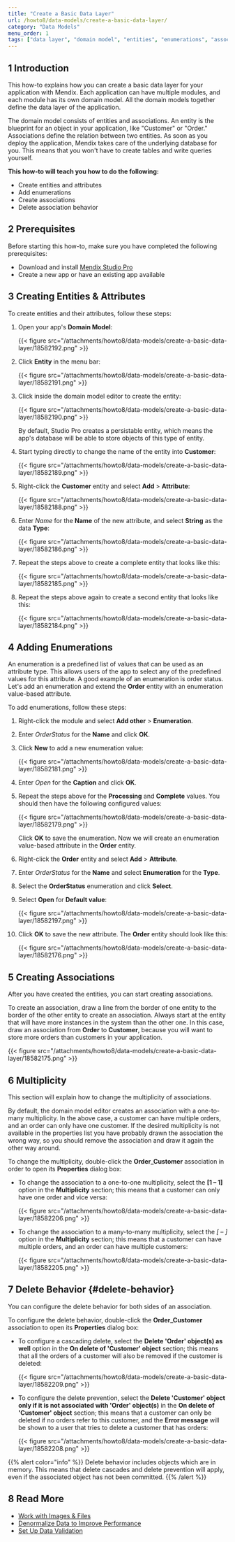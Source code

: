 ```yaml
---
title: "Create a Basic Data Layer"
url: /howto8/data-models/create-a-basic-data-layer/
category: "Data Models"
menu_order: 1
tags: ["data layer", "domain model", "entities", "enumerations", "associations"]
---
```


## 1 Introduction

This how-to explains how you can create a basic data layer for your application with Mendix. Each application can have multiple modules, and each module has its own domain model. All the domain models together define the data layer of the application. 

The domain model consists of entities and associations. An entity is the blueprint for an object in your application, like "Customer" or "Order." Associations define the relation between two entities. As soon as you deploy the application, Mendix takes care of the underlying database for you. This means that you won't have to create tables and write queries yourself.

**This how-to will teach you how to do the following:**

* Create entities and attributes
* Add enumerations
* Create associations
* Delete association behavior

## 2 Prerequisites

Before starting this how-to, make sure you have completed the following prerequisites:

* Download and install [Mendix Studio Pro](https://marketplace.mendix.com/link/studiopro/)
* Create a new app or have an existing app available

## 3 Creating Entities & Attributes

To create entities and their attributes, follow these steps:

1.  Open your app's **Domain Model**:

	{{< figure src="/attachments/howto8/data-models/create-a-basic-data-layer/18582192.png" >}}

2.  Click **Entity** in the menu bar:

	{{< figure src="/attachments/howto8/data-models/create-a-basic-data-layer/18582191.png" >}} 

3.  Click inside the domain model editor to create the entity:

	{{< figure src="/attachments/howto8/data-models/create-a-basic-data-layer/18582190.png" >}} 

	By default, Studio Pro creates a persistable entity, which means the app's database will be able to store objects of this type of entity.
4.  Start typing directly to change the name of the entity into **Customer**:

	{{< figure src="/attachments/howto8/data-models/create-a-basic-data-layer/18582189.png" >}}

5.  Right-click the **Customer** entity and select **Add** > **Attribute**:

	{{< figure src="/attachments/howto8/data-models/create-a-basic-data-layer/18582188.png" >}}

6.  Enter *Name* for the **Name** of the new attribute, and select **String** as the data **Type**:

	{{< figure src="/attachments/howto8/data-models/create-a-basic-data-layer/18582186.png" >}}

7.  Repeat the steps above to create a complete entity that looks like this:

	{{< figure src="/attachments/howto8/data-models/create-a-basic-data-layer/18582185.png" >}}

8.  Repeat the steps above again to create a second entity that looks like this:

	{{< figure src="/attachments/howto8/data-models/create-a-basic-data-layer/18582184.png" >}}

## 4 Adding Enumerations

An enumeration is a predefined list of values that can be used as an attribute type. This allows users of the app to select any of the predefined values for this attribute. A good example of an enumeration is order status. Let's add an enumeration and extend the **Order** entity with an enumeration value-based attribute.

To add enumerations, follow these steps:

1. Right-click the module and select **Add other** > **Enumeration**.
2. Enter *OrderStatus* for the **Name** and click **OK**.
3.  Click **New** to add a new enumeration value:

	{{< figure src="/attachments/howto8/data-models/create-a-basic-data-layer/18582181.png" >}}

4. Enter *Open* for the **Caption** and click **OK**.
5.  Repeat the steps above for the **Processing** and **Complete** values. You should then have the following configured values:

	{{< figure src="/attachments/howto8/data-models/create-a-basic-data-layer/18582179.png" >}}

	Click **OK** to save the enumeration. Now we will create an enumeration value-based attribute in the **Order** entity.
6. Right-click the **Order** entity and select **Add** > **Attribute**.
7. Enter *OrderStatus* for the **Name** and select **Enumeration** for the **Type**.
8. Select the **OrderStatus** enumeration and click **Select**.
9.  Select **Open** for **Default value**:

	{{< figure src="/attachments/howto8/data-models/create-a-basic-data-layer/18582197.png" >}}

10. Click **OK** to save the new attribute. The **Order** entity should look like this:

	{{< figure src="/attachments/howto8/data-models/create-a-basic-data-layer/18582176.png" >}}

## 5 Creating Associations

After you have created the entities, you can start creating associations.

To create an association, draw a line from the border of one entity to the border of the other entity to create an association. Always start at the entity that will have more instances in the system than the other one. In this case, draw an association from **Order** to **Customer**, because you will want to store more orders than customers in your application.

{{< figure src="/attachments/howto8/data-models/create-a-basic-data-layer/18582175.png" >}}

## 6 Multiplicity

This section will explain how to change the multiplicity of associations. 

By default, the domain model editor creates an association with a one-to-many multiplicity. In the above case, a customer can have multiple orders, and an order can only have one customer. If the desired multiplicity is not available in the properties list you have probably drawn the association the wrong way, so you should remove the association and draw it again the other way around.

To change the multiplicity, double-click the **Order_Customer** association in order to open its **Properties** dialog box:

*  To change the association to a one-to-one multiplicity, select the **[1 – 1]** option in the **Multiplicity** section; this means that a customer can only have one order and vice versa:

	{{< figure src="/attachments/howto8/data-models/create-a-basic-data-layer/18582206.png" >}}

*  To change the association to a many-to-many multiplicity, select the **[* – *]** option in the **Multiplicity** section; this means that a customer can have multiple orders, and an order can have multiple customers:

	{{< figure src="/attachments/howto8/data-models/create-a-basic-data-layer/18582205.png" >}}

## 7 Delete Behavior {#delete-behavior}

You can configure the delete behavior for both sides of an association.

To configure the delete behavior, double-click the **Order_Customer** association to open its **Properties** dialog box:

*  To configure a cascading delete, select the **Delete 'Order' object(s) as well** option in the **On delete of 'Customer' object** section; this means that all the orders of a customer will also be removed if the customer is deleted:

	{{< figure src="/attachments/howto8/data-models/create-a-basic-data-layer/18582209.png" >}}

*  To configure the delete prevention, select the **Delete 'Customer' object only if it is not associated with 'Order' object(s)** in the **On delete of 'Customer' object** section; this means that a customer can only be deleted if no orders refer to this customer, and the **Error message** will be shown to a user that tries to delete a customer that has orders:

	{{< figure src="/attachments/howto8/data-models/create-a-basic-data-layer/18582208.png" >}}

{{% alert color="info" %}}
Delete behavior includes objects which are in memory. This means that delete cascades and delete prevention will apply, even if the associated object has not been committed.
{{% /alert %}}


## 8 Read More

* [Work with Images & Files](/howto8/data-models/working-with-images-and-files/)
* [Denormalize Data to Improve Performance](/howto8/data-models/denormalize-data-to-improve-performance/)
* [Set Up Data Validation](/howto8/data-models/setting-up-data-validation/)
